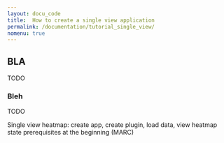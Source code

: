 ```yaml
---
layout: docu_code
title:  How to create a single view application
permalink: /documentation/tutorial_single_view/
nomenu: true
---
```


## BLA

TODO

### Bleh

TODO

Single view heatmap: create app,  create plugin, load data, view heatmap
state prerequisites at the beginning (MARC)
